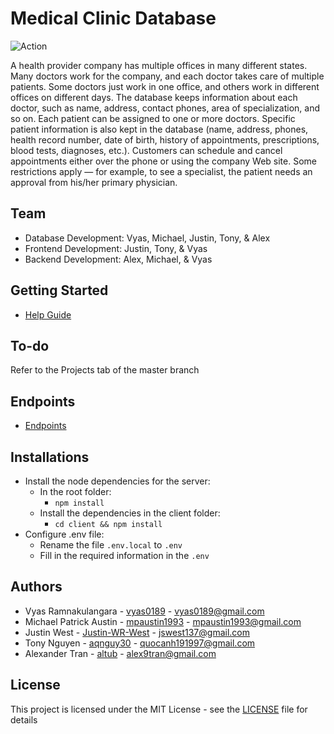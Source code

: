 # Medical Clinic Database

![Action](https://img.shields.io/github/workflow/status/vyas0189/COSC-3380-Database/server?style=for-the-badge)

A health provider company has multiple offices in many different states. Many doctors work for the company, and each doctor takes care of multiple patients. Some doctors just work in one office, and others work in different offices on different days. The database keeps information about each doctor, such as name, address, contact phones, area of specialization, and so on. Each patient can be assigned to one or more doctors. Specific patient information is also kept in the database (name, address, phones, health record number, date of birth, history of appointments, prescriptions, blood tests, diagnoses, etc.). Customers can schedule and cancel appointments either over the phone or using the company Web site. Some restrictions apply — for example, to see a specialist, the patient needs an approval from his/her primary physician.

## Team

* Database Development: Vyas, Michael, Justin, Tony, & Alex
* Frontend Development: Justin, Tony, & Vyas
* Backend Development: Alex, Michael, & Vyas

## Getting Started

* [Help Guide](https://docs.google.com/document/d/1eZ2r1eRtG109pFLE8rKsNM4CFUtbYfSStVRLpPnTkdY/edit)

## To-do

Refer to the Projects tab of the master branch

## Endpoints

* [Endpoints](https://docs.google.com/spreadsheets/d/1HIb7BuNchcjxNITPpUxLYYIe9IP078B49JRIjNX52ZM/edit#gid=0)
  
## Installations
* Install the node dependencies for the server:
  - In the root folder:
    - `npm install`
  - Install the dependencies in the client folder:
    - `cd client && npm install`
* Configure .env file:
  - Rename the file `.env.local` to `.env`
  - Fill in the required information in the `.env` 



## Authors

* Vyas Ramnakulangara - [vyas0189](https://github.com/vyas0189) - vyas0189@gmail.com
* Michael Patrick Austin - [mpaustin1993](https://github.com/mpaustin1993) - mpaustin1993@gmail.com
* Justin West - [Justin-WR-West](https://github.com/Justin-WR-West) - jswest137@gmail.com
* Tony Nguyen - [aqnguy30](https://github.com/aqnguy30) - quocanh191997@gmail.com
* Alexander Tran - [altub](https://github.com/altub) - alex9tran@gmail.com

## License

This project is licensed under the MIT License - see the [LICENSE](LICENSE) file for details
